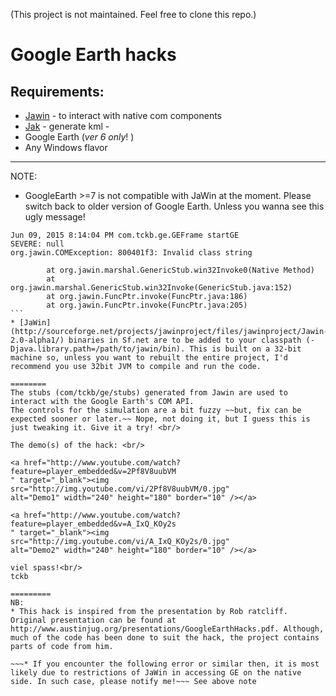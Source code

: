 (This project is not maintained. Feel free to clone this repo.)

Google Earth hacks
==================

Requirements:
-------------
* [Jawin](http://jawinproject.sourceforge.net/jawin.html) - to interact with native com components  <br/>
* [Jak](http://labs.micromata.de/projects/jak/quickstart.html) - generate kml -  <br/>
* Google Earth (*ver 6 only*! ) <br/>
* Any Windows flavor <br/>

---
NOTE: <br/>
* GoogleEarth >=7 is not compatible with JaWin at the moment. Please switch back to older version of Google Earth. Unless you wanna see this ugly message!

````
Jun 09, 2015 8:14:04 PM com.tckb.ge.GEFrame startGE
SEVERE: null
org.jawin.COMException: 800401f3: Invalid class string

        at org.jawin.marshal.GenericStub.win32Invoke0(Native Method)
        at org.jawin.marshal.GenericStub.win32Invoke(GenericStub.java:152)
        at org.jawin.FuncPtr.invoke(FuncPtr.java:186)
        at org.jawin.FuncPtr.invoke(FuncPtr.java:205)
```
* [JaWin](http://sourceforge.net/projects/jawinproject/files/jawinproject/Jawin-2.0-alpha1/) binaries in Sf.net are to be added to your classpath (-Djava.library.path=/path/to/jawin/bin). This is built on a 32-bit machine so, unless you want to rebuilt the entire project, I'd recommend you use 32bit JVM to compile and run the code.

========
The stubs (com/tckb/ge/stubs) generated from Jawin are used to interact with the Google Earth's COM API. 
The controls for the simulation are a bit fuzzy ~~but, fix can be expected sooner or later.~~ Nope, not doing it, but I guess this is just tweaking it. Give it a try! <br/>
 
The demo(s) of the hack: <br/>

<a href="http://www.youtube.com/watch?feature=player_embedded&v=2Pf8V8uubVM
" target="_blank"><img src="http://img.youtube.com/vi/2Pf8V8uubVM/0.jpg" 
alt="Demo1" width="240" height="180" border="10" /></a>

<a href="http://www.youtube.com/watch?feature=player_embedded&v=A_IxQ_KOy2s
" target="_blank"><img src="http://img.youtube.com/vi/A_IxQ_KOy2s/0.jpg" 
alt="Demo2" width="240" height="180" border="10" /></a>

viel spass!<br/>
tckb

=========
NB:
* This hack is inspired from the presentation by Rob ratcliff. Original presentation can be found at http://www.austinjug.org/presentations/GoogleEarthHacks.pdf. Although, much of the code has been done to suit the hack, the project contains parts of code from him. 

~~~* If you encounter the following error or similar then, it is most likely due to restrictions of JaWin in accessing GE on the native side. In such case, please notify me!~~~ See above note

